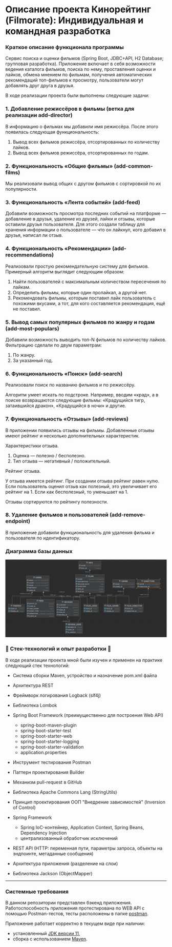 # Описание проекта Кинорейтинг (Filmorate): Индивидуальная и командная разработка

### Краткое описание функционала программы

Сервис поиска и оценки фильмов (Spring Boot, JDBC+API, H2 Database; групповая разработка). Приложение включает в себя
возможности ведения каталога фильмов, поиска по нему, проставления оценки и лайков, обмена мнением по фильмам, получения
автоматических рекомендаций топ-фильмов к просмотру, пользователи могут добавлять друг
друга в друзья.


В ходе реализации проекта были выполнены следующие задачи:

### 1. Добавление режиссёров в фильмы (ветка для реализации add-director)

В информацию о фильмах мы добавили имя режиссёра. После этого появилась следующая функциональность:

1. Вывод всех фильмов режиссёра, отсортированных по количеству лайков.
2. Вывод всех фильмов режиссёра, отсортированных по годам.

### 2. Функциональность «Общие фильмы» (add-common-films)

Мы реализовали вывод общих с другом фильмов с сортировкой по их популярности.

### 3. Функциональность «Лента событий» (add-feed)

Добавили возможность просмотра последних событий на платформе — добавление в друзья, удаление из друзей, лайки и отзывы, которые оставили друзья пользователя. Для этого создали таблицу для хранения информации о пользователе — что он лайкнул, кого добавил в друзья, написал ли отзыв.

### 4. Функциональность «Рекомендации» (add-recommendations)

Реализовали простую рекомендательную систему для фильмов. Примерный алгоритм выглядит следующим образом:

1. Найти пользователей с максимальным количеством пересечения по лайкам.
2. Определить фильмы, которые один пролайкал, а другой нет.
3. Рекомендовать фильмы, которым поставил лайк пользователь с похожими вкусами, а тот, для кого составляется рекомендация, ещё не поставил.

### 5. Вывод самых популярных фильмов по жанру и годам (add-most-populars)
Добавили возможность выводить топ-N фильмов по количеству лайков.
Фильтрацию сделали по двум параметрам:
1. По жанру.
2. За указанный год.

### 6. Функциональность «Поиск» (add-search)

Реализовали поиск по названию фильмов и по режиссёру.

Алгоритм умеет искать по подстроке. Например, вводим «крад», а в поиске возвращаются следующие фильмы: «Крадущийся тигр, затаившийся дракон», «Крадущийся в ночи» и другие.

### 7. Функциональность  «Отзывы» (add-reviews)

В приложении появились отзывы на фильмы. Добавленные отзывы имеют рейтинг и несколько дополнительных характеристик.

Характеристики отзыва.

1. Оценка — полезно / бесполезно.
2. Тип отзыва — негативный / положительный.

Рейтинг отзыва.

У отзыва имеется рейтинг. При создании отзыва рейтинг равен нулю. Если пользователь оценил отзыв как полезный, это увеличивает его рейтинг на 1. Если как бесполезный, то уменьшает на 1.

Отзывы сортируются по рейтингу полезности.

### 8. Удаление фильмов и пользователей (add-remove-endpoint)

В приложение добавили функциональность для удаления фильма и пользователя по идентификатору. 


### Диаграмма базы данных

![Alt text](src/main/resources/db_diagram/new_diagram.png?raw=true "Title")


### 🧩 Стек-технологий и опыт разработки 🧩

В ходе реализации проекта мной были изучен и применен на практике следующий стек технологий:


- Система сборки Maven, устройство и назначение pom.xml файла
- Архитектура REST
- Фреймворк логирования Logback (slf4j)
- Библиотека Lombok
- Spring Boot Framework (преимущественно для построения Web API)
    - spring-boot-maven-plugin
    - spring-boot-starter-test
    - spring-boot-starter-web
    - spring-boot-starter-logging
    - spring-boot-starter-validation
    - application.properties


- Инструмент тестирования Postman
- Паттерн проектирования Builder
- Механизм pull-request в GitHub
- Библиотека Apache Commons Lang (StringUtils)


- Принцип проектирования ООП "Внедрение зависимостей" (Inversion of Control)
- Spring Framework
    - Spring IoC-контейнер, Application Context, Spring Beans, Dependency Injection
    - централизованный обработчик исключений
- REST API (HTTP: переменная пути, параметры запроса, объекты на эндпоинте, метаданные сообщения)
- Архитектура приложения (разделение на слои)
- Библиотека Jackson (ObjectMapper)
------

### Системные требования

В данном репозитории представлен бэкенд приложения. Работоспособность приложения протестирована по WEB API с помощью
Postman-тестов, тесты расположены в папке [postman](./postman/).

Приложение работает корректно в текущем виде при наличии:

- установленный [JDK версии 11](https://docs.aws.amazon.com/corretto/),
- сборка с использованием [Maven](https://maven.apache.org/).